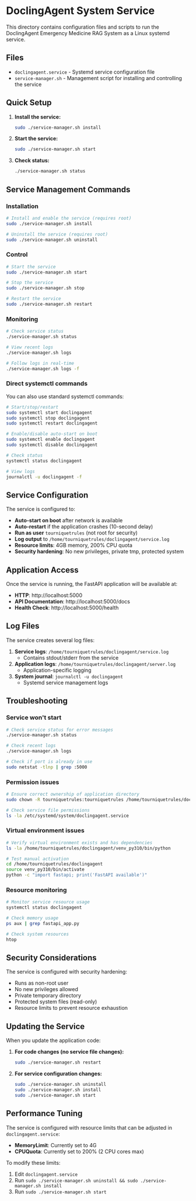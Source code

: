 # DoclingAgent System Service

This directory contains configuration files and scripts to run the DoclingAgent Emergency Medicine RAG System as a Linux systemd service.

## Files

- `doclingagent.service` - Systemd service configuration file
- `service-manager.sh` - Management script for installing and controlling the service

## Quick Setup

1. **Install the service:**
   ```bash
   sudo ./service-manager.sh install
   ```

2. **Start the service:**
   ```bash
   sudo ./service-manager.sh start
   ```

3. **Check status:**
   ```bash
   ./service-manager.sh status
   ```

## Service Management Commands

### Installation
```bash
# Install and enable the service (requires root)
sudo ./service-manager.sh install

# Uninstall the service (requires root)
sudo ./service-manager.sh uninstall
```

### Control
```bash
# Start the service
sudo ./service-manager.sh start

# Stop the service
sudo ./service-manager.sh stop

# Restart the service
sudo ./service-manager.sh restart
```

### Monitoring
```bash
# Check service status
./service-manager.sh status

# View recent logs
./service-manager.sh logs

# Follow logs in real-time
./service-manager.sh logs -f
```

### Direct systemctl commands
You can also use standard systemctl commands:
```bash
# Start/stop/restart
sudo systemctl start doclingagent
sudo systemctl stop doclingagent
sudo systemctl restart doclingagent

# Enable/disable auto-start on boot
sudo systemctl enable doclingagent
sudo systemctl disable doclingagent

# Check status
systemctl status doclingagent

# View logs
journalctl -u doclingagent -f
```

## Service Configuration

The service is configured to:

- **Auto-start on boot** after network is available
- **Auto-restart** if the application crashes (10-second delay)
- **Run as user** `tourniquetrules` (not root for security)
- **Log output** to `/home/tourniquetrules/doclingagent/service.log`
- **Resource limits**: 4GB memory, 200% CPU quota
- **Security hardening**: No new privileges, private tmp, protected system

## Application Access

Once the service is running, the FastAPI application will be available at:
- **HTTP**: http://localhost:5000
- **API Documentation**: http://localhost:5000/docs
- **Health Check**: http://localhost:5000/health

## Log Files

The service creates several log files:

1. **Service logs**: `/home/tourniquetrules/doclingagent/service.log`
   - Contains stdout/stderr from the service
2. **Application logs**: `/home/tourniquetrules/doclingagent/server.log`
   - Application-specific logging
3. **System journal**: `journalctl -u doclingagent`
   - Systemd service management logs

## Troubleshooting

### Service won't start
```bash
# Check service status for error messages
./service-manager.sh status

# Check recent logs
./service-manager.sh logs

# Check if port is already in use
sudo netstat -tlnp | grep :5000
```

### Permission issues
```bash
# Ensure correct ownership of application directory
sudo chown -R tourniquetrules:tourniquetrules /home/tourniquetrules/doclingagent

# Check service file permissions
ls -la /etc/systemd/system/doclingagent.service
```

### Virtual environment issues
```bash
# Verify virtual environment exists and has dependencies
ls -la /home/tourniquetrules/doclingagent/venv_py310/bin/python

# Test manual activation
cd /home/tourniquetrules/doclingagent
source venv_py310/bin/activate
python -c "import fastapi; print('FastAPI available')"
```

### Resource monitoring
```bash
# Monitor service resource usage
systemctl status doclingagent

# Check memory usage
ps aux | grep fastapi_app.py

# Check system resources
htop
```

## Security Considerations

The service is configured with security hardening:

- Runs as non-root user
- No new privileges allowed
- Private temporary directory
- Protected system files (read-only)
- Resource limits to prevent resource exhaustion

## Updating the Service

When you update the application code:

1. **For code changes (no service file changes):**
   ```bash
   sudo ./service-manager.sh restart
   ```

2. **For service configuration changes:**
   ```bash
   sudo ./service-manager.sh uninstall
   sudo ./service-manager.sh install
   sudo ./service-manager.sh start
   ```

## Performance Tuning

The service is configured with resource limits that can be adjusted in `doclingagent.service`:

- **MemoryLimit**: Currently set to 4G
- **CPUQuota**: Currently set to 200% (2 CPU cores max)

To modify these limits:
1. Edit `doclingagent.service`
2. Run `sudo ./service-manager.sh uninstall && sudo ./service-manager.sh install`
3. Run `sudo ./service-manager.sh start`